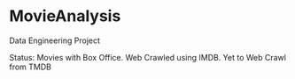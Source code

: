 # MovieAnalysis
Data Engineering Project

Status: Movies with Box Office. Web Crawled using IMDB. Yet to Web Crawl from TMDB
